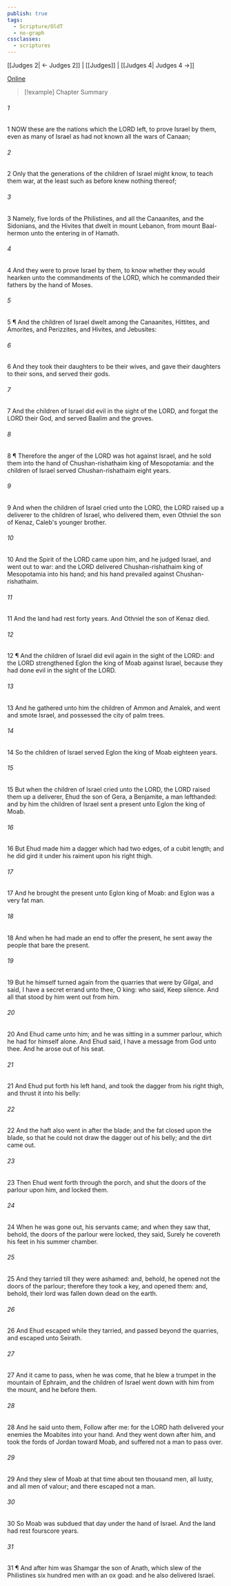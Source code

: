 ```yaml
---
publish: true
tags:
  - Scripture/OldT
  - no-graph
cssclasses:
  - scriptures
---
```

[[Judges 2| ← Judges 2]] | [[Judges]] | [[Judges 4| Judges 4 →]]

[Online](https://churchofjesuschrist.org/study/scriptures/ot/judg/3?lang=eng)

>[!example] Chapter Summary
>
###### 1
1 NOW these are the nations which the LORD left, to prove Israel by them, even as many of Israel as had not known all the wars of Canaan;
###### 2
2 Only that the generations of the children of Israel might know, to teach them war, at the least such as before knew nothing thereof;
###### 3
3 Namely, five lords of the Philistines, and all the Canaanites, and the Sidonians, and the Hivites that dwelt in mount Lebanon, from mount Baal-hermon unto the entering in of Hamath.
###### 4
4 And they were to prove Israel by them, to know whether they would hearken unto the commandments of the LORD, which he commanded their fathers by the hand of Moses.
###### 5
5 ¶ And the children of Israel dwelt among the Canaanites, Hittites, and Amorites, and Perizzites, and Hivites, and Jebusites:
###### 6
6 And they took their daughters to be their wives, and gave their daughters to their sons, and served their gods.
###### 7
7 And the children of Israel did evil in the sight of the LORD, and forgat the LORD their God, and served Baalim and the groves.
###### 8
8 ¶ Therefore the anger of the LORD was hot against Israel, and he sold them into the hand of Chushan-rishathaim king of Mesopotamia: and the children of Israel served Chushan-rishathaim eight years.
###### 9
9 And when the children of Israel cried unto the LORD, the LORD raised up a deliverer to the children of Israel, who delivered them, even Othniel the son of Kenaz, Caleb's younger brother.
###### 10
10 And the Spirit of the LORD came upon him, and he judged Israel, and went out to war: and the LORD delivered Chushan-rishathaim king of Mesopotamia into his hand; and his hand prevailed against Chushan-rishathaim.
###### 11
11 And the land had rest forty years.  And Othniel the son of Kenaz died.
###### 12
12 ¶ And the children of Israel did evil again in the sight of the LORD: and the LORD strengthened Eglon the king of Moab against Israel, because they had done evil in the sight of the LORD.
###### 13
13 And he gathered unto him the children of Ammon and Amalek, and went and smote Israel, and possessed the city of palm trees.
###### 14
14 So the children of Israel served Eglon the king of Moab eighteen years.
###### 15
15 But when the children of Israel cried unto the LORD, the LORD raised them up a deliverer, Ehud the son of Gera, a Benjamite, a man lefthanded: and by him the children of Israel sent a present unto Eglon the king of Moab.
###### 16
16 But Ehud made him a dagger which had two edges, of a cubit length; and he did gird it under his raiment upon his right thigh.
###### 17
17 And he brought the present unto Eglon king of Moab: and Eglon was a very fat man.
###### 18
18 And when he had made an end to offer the present, he sent away the people that bare the present.
###### 19
19 But he himself turned again from the quarries that were by Gilgal, and said, I have a secret errand unto thee, O king: who said, Keep silence.  And all that stood by him went out from him.
###### 20
20 And Ehud came unto him; and he was sitting in a summer parlour, which he had for himself alone.  And Ehud said, I have a message from God unto thee.  And he arose out of his seat.
###### 21
21 And Ehud put forth his left hand, and took the dagger from his right thigh, and thrust it into his belly:
###### 22
22 And the haft also went in after the blade; and the fat closed upon the blade, so that he could not draw the dagger out of his belly; and the dirt came out.
###### 23
23 Then Ehud went forth through the porch, and shut the doors of the parlour upon him, and locked them.
###### 24
24 When he was gone out, his servants came; and when they saw that, behold, the doors of the parlour were locked, they said, Surely he covereth his feet in his summer chamber.
###### 25
25 And they tarried till they were ashamed: and, behold, he opened not the doors of the parlour; therefore they took a key, and opened them: and, behold, their lord was fallen down dead on the earth.
###### 26
26 And Ehud escaped while they tarried, and passed beyond the quarries, and escaped unto Seirath.
###### 27
27 And it came to pass, when he was come, that he blew a trumpet in the mountain of Ephraim, and the children of Israel went down with him from the mount, and he before them.
###### 28
28 And he said unto them, Follow after me: for the LORD hath delivered your enemies the Moabites into your hand.  And they went down after him, and took the fords of Jordan toward Moab, and suffered not a man to pass over.
###### 29
29 And they slew of Moab at that time about ten thousand men, all lusty, and all men of valour; and there escaped not a man.
###### 30
30 So Moab was subdued that day under the hand of Israel.  And the land had rest fourscore years.
###### 31
31 ¶ And after him was Shamgar the son of Anath, which slew of the Philistines six hundred men with an ox goad: and he also delivered Israel.



